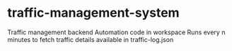 # traffic-management-system

Traffic management backend
Automation code in workspace
Runs every n minutes to fetch traffic details available in traffic-log.json
